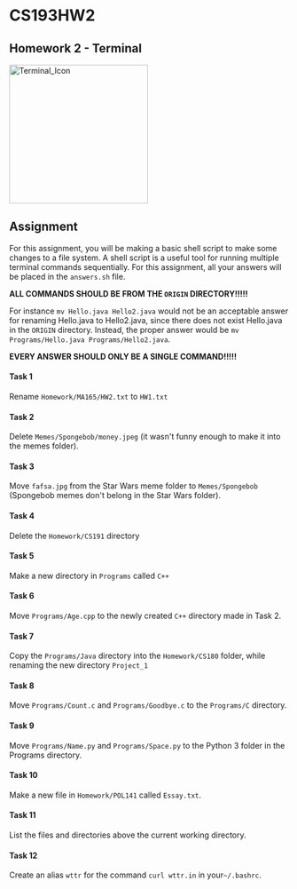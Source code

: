 # CS193HW2

## Homework 2 - Terminal

<img src="https://cdn4.iconfinder.com/data/icons/small-n-flat/24/terminal-512.png" alt="Terminal_Icon" width="250"/>

## Assignment

For this assignment, you will be making a basic shell script to make some changes to a file system.  A shell script is a useful tool for running multiple terminal commands sequentially.  For this assignment, all your answers will be placed in the `answers.sh` file.  

**ALL COMMANDS SHOULD BE FROM THE `ORIGIN` DIRECTORY!!!!!**

For instance `mv Hello.java Hello2.java` would not be an acceptable answer for renaming Hello.java to Hello2.java, since there does not exist Hello.java in the `ORIGIN` directory.  Instead, the proper answer would be `mv Programs/Hello.java Programs/Hello2.java`.

**EVERY ANSWER SHOULD ONLY BE A SINGLE COMMAND!!!!!**

#### Task 1

Rename `Homework/MA165/HW2.txt` to `HW1.txt`

#### Task 2

Delete `Memes/Spongebob/money.jpeg` (it wasn't funny enough to make it into the memes folder).

#### Task 3

Move `fafsa.jpg` from the Star Wars meme folder to `Memes/Spongebob` (Spongebob memes don't belong in the Star Wars folder).

#### Task 4

Delete the `Homework/CS191` directory

#### Task 5

Make a new directory in `Programs` called `C++`

#### Task 6

Move `Programs/Age.cpp` to the newly created `C++` directory made in Task 2.

#### Task 7

Copy the `Programs/Java` directory into the `Homework/CS180` folder, while renaming the new directory `Project_1`

#### Task 8

Move `Programs/Count.c` and `Programs/Goodbye.c` to the `Programs/C` directory.

#### Task 9

Move `Programs/Name.py` and `Programs/Space.py` to the Python 3 folder in the Programs directory.

#### Task 10

Make a new file in `Homework/POL141` called `Essay.txt`.

#### Task 11

List the files and directories above the current working directory.

#### Task 12

Create an alias `wttr` for the command `curl wttr.in` in your`~/.bashrc`. 
